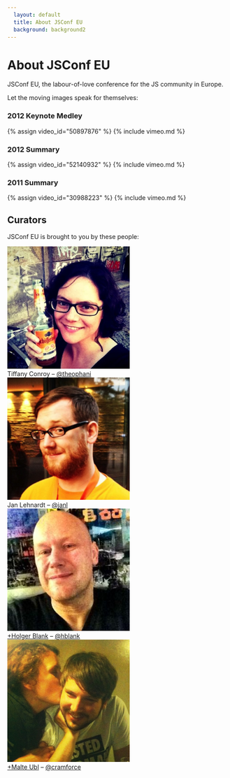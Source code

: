 ```yaml
---
  layout: default
  title: About JSConf EU
  background: background2
---
```



# About JSConf EU

JSConf EU, the labour-of-love conference for the JS community in Europe.

Let the moving images speak for themselves:

### 2012 Keynote Medley
{% assign video_id="50897876" %}
{% include vimeo.md %}

### 2012 Summary
{% assign video_id="52140932" %}
{% include vimeo.md %}

### 2011 Summary
{% assign video_id="30988223" %}
{% include vimeo.md %}

## Curators

JSConf EU is brought to you by these people:

<span class="person">
  <img src="/img/tiffany.jpg" width="280" height="280" alt="Tiffany Conroy">
  <div>Tiffany Conroy –
    <a href="https://twitter.com/theophani" target="_blank">@theophani</a>
  </div>
</span>
<span class="person">
  <img src="/img/jan.png" width="280" height="280" alt="Jan Lehnardt">
  <div>Jan Lehnardt –
    <a href="https://twitter.com/janl" target="_blank">@janl</a>
  </div>
</span>
<span class="person">
  <img src="/img/holger.jpg" width="280" height="280" alt="Holger Blank">
  <div>
    <a href="https://plus.google.com/u/0/115780460381776595134/posts" target="_blank">+Holger Blank</a> –
    <a href="https://twitter.com/hblank" target="_blank">@hblank</a>
  </div>
</span>
<span class="person">
  <img src="/img/malte.jpg" width="280" height="280" alt="Malte Ubl">
  <div>
    <a href="https://plus.google.com/u/0/116910304844117268718/posts" target="_blank">+Malte Ubl</a> –
    <a href="https://twitter.com/cramforce" target="_blank">@cramforce</a>
  </div>
</span>